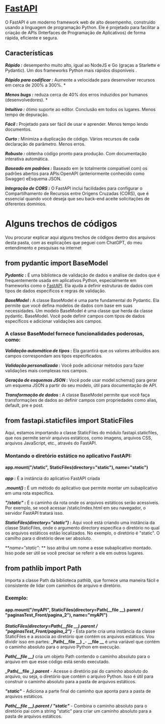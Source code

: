 # [FastAPI](https://fastapi.tiangolo.com/)
O FastAPI é um moderno framework web de alto desempenho, construído usando a linguagem de programação Python. 
Ele é projetado para facilitar a criação de APIs (Interfaces de Programação de Aplicativos) de forma rápida, 
eficiente e segura.
## Características
**_Rápido :_** desempenho muito alto, igual ao NodeJS e Go (graças a Starlette e Pydantic). Um dos frameworks 
Python mais rápidos disponíveis .

**_Rápido para codificar :_** Aumente a velocidade para desenvolver recursos em cerca de 200% a 300%. *

**_Menos bugs :_** reduza cerca de 40% dos erros induzidos por humanos (desenvolvedores). *

**_Intuitivo :_** ótimo suporte ao editor. Conclusão em todos os lugares. Menos tempo de depuração.

**_Fácil :_** Projetado para ser fácil de usar e aprender. Menos tempo lendo documentos.

**_Curto :_** Minimiza a duplicação de código. Vários recursos de cada declaração de parâmetro. Menos erros.

**_Robusto :_** obtenha código pronto para produção. Com documentação interativa automática.

**_Baseado em padrões :_** Baseado em (e totalmente compatível com) os padrões abertos para APIs:OpenAPI
(anteriormente conhecido como Swagger) eEsquema JSON.

**_Integração de CORS :_** O FastAPI inclui facilidades para configurar o Compartilhamento de Recursos entre 
Origens Cruzadas (CORS), que é essencial quando você deseja que seu back-end aceite solicitações de diferentes 
domínios.

# Alguns trechos de códigos
Vou procurar explicar aqui alguns trechos de códigos dentro dos arquivos desta pasta, com as explicações que 
peguei com ChatGPT, do meu entendimento e pesquisas na internet
## from pydantic import BaseModel
**_Pydantic_ :** É uma biblioteca de validação de dados e análise de dados que é frequentemente usada em 
aplicativos 
Python, especialmente em frameworks como o [FastAPI](https://fastapi.tiangolo.com/). Ela ajuda a definir 
estruturas de dados com tipos de dados 
específicos e regras de validação.

**_BaseModel_ :** A classe BaseModel é uma parte fundamental do Pydantic. Ela permite que você defina modelos 
de dados com base em suas necessidades. Um modelo BaseModel é uma classe que herda da classe pydantic.
BaseModel. Você pode definir campos com tipos de dados específicos e adicionar validações aos campos.

### A classe BaseModel fornece funcionalidades poderosas, como:

**_Validação automática de tipos_ :** Ela garantirá que os valores atribuídos aos campos correspondam aos tipos especificados.

**_Validação personalizada_ :** Você pode adicionar métodos para fazer validações mais complexas nos campos.

**_Geração de esquemas JSON_ :** Você pode usar model.schema() para gerar um esquema JSON a partir do seu modelo, útil para documentação de API.

**_Transformação de dados_ :** A classe BaseModel permite que você faça transformações de dados ao definir campos com propriedades como alias, default, pre e post.

## from fastapi.staticfiles import StaticFiles
Aqui, estamos importando a classe StaticFiles do módulo fastapi.staticfiles, que nos permite servir arquivos estáticos, como imagens, arquivos CSS, arquivos JavaScript, etc., através do FastAPI.
### Montando o diretório estático no aplicativo FastAPI:
#### app.mount("/static", StaticFiles(directory="static"), name="static")
**_app_ :** É a instância do aplicativo FastAPI criada

**_.mount()_ :** É um método do aplicativo que permite montar um subaplicativo em uma rota específica.

**_"/static"_ :** É o caminho da rota onde os arquivos estáticos serão acessíveis. Por exemplo, se você acessar /static/index.html em seu navegador, o servidor FastAPI tratará isso.

**_StaticFiles(directory="static")_ :** Aqui você está criando uma instância da classe StaticFiles, onde o argumento directory especifica o diretório no qual os arquivos estáticos estão localizados. No exemplo, o diretório é "static". O camilho para o diretório deve ser absoluto.

**_name="static":_ ** Isso atribui um nome a esse subaplicativo montado. Isso pode ser útil se você precisar se referir a ele em outros lugares.

## from pathlib import Path
Importa a classe Path da biblioteca pathlib, que fornece uma maneira fácil e consistente de lidar com caminhos de arquivo e diretório.
### Exemplo:
#### app.mount("/myAPI", StaticFiles(directory=Path(__file __).parent / "paginasTest_Front/pagina_2"), name="myAPI")
**_StaticFiles(directory=Path(__file __).parent / "paginasTest_Front/pagina_2")_** - Esta parte cria uma instância da classe StaticFiles e a associa ao diretório que contém os arquivos estáticos. Vou dividir isso em partes:
**_Path(__file __) _**- **__file __** é uma variável que contém o caminho absoluto para o arquivo Python em execução. 

**_Path(__file __)_** cria um objeto Path contendo o caminho absoluto para o arquivo em que esse código está sendo executado.

**_Path(__file __).parent_** - Acesse o diretório pai do caminho absoluto do arquivo, ou seja, o diretório que contém o arquivo Python. Isso é útil para construir o caminho absoluto para a pasta de arquivos estáticos.

**_"static"_** - Adiciona a parte final do caminho que aponta para a pasta de arquivos estáticos.

**_Path(__file __).parent / "static"_** - Combina o caminho absoluto para o diretório pai com a string "static" para criar um caminho absoluto para a pasta de arquivos estáticos.
